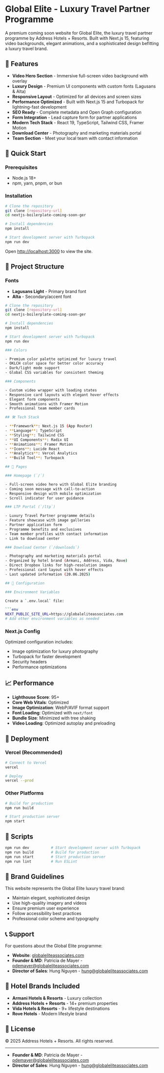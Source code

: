 # Global Elite - Luxury Travel Partner Programme

A premium coming soon website for Global Elite, the luxury travel partner programme by Address Hotels + Resorts. Built with Next.js 15, featuring video backgrounds, elegant animations, and a sophisticated design befitting a luxury travel brand.

## 🌟 Features

- **Video Hero Section** - Immersive full-screen video background with overlay
- **Luxury Design** - Premium UI components with custom fonts (Lagusans & Alta)
- **Responsive Layout** - Optimized for all devices and screen sizes
- **Performance Optimized** - Built with Next.js 15 and Turbopack for lightning-fast development
- **SEO Ready** - Complete metadata and Open Graph configuration
- **Form Integration** - Lead capture form for partner applications
- **Modern Tech Stack** - React 19, TypeScript, Tailwind CSS, Framer Motion
- **Download Center** - Photography and marketing materials portal
- **Team Section** - Meet your local team with contact information

## 🚀 Quick Start

### Prerequisites

- Node.js 18+
- npm, yarn, pnpm, or bun

### Installation

```bash
# Clone the repository
git clone [repository-url]
cd nextjs-boilerplate-coming-soon-ger

# Install dependencies
npm install

# Start development server with Turbopack
npm run dev
```

Open [http://localhost:3000](http://localhost:3000) to view the site.

## 📁 Project Structure

### Fonts

- **Lagusans Light** - Primary brand font
- **Alta** - Secondary/accent font

````bash
# Clone the repository
git clone [repository-url]
cd nextjs-boilerplate-coming-soon-ger

# Install dependencies
npm install

# Start development server with Turbopack
npm run dev

### Colors

- Premium color palette optimized for luxury travel
- OKLCH color space for better color accuracy
- Dark/light mode support
- Global CSS variables for consistent theming

### Components

- Custom video wrapper with loading states
- Responsive card layouts with elegant hover effects
- Elegant form components
- Smooth animations with Framer Motion
- Professional team member cards

## 🛠 Tech Stack

- **Framework**: Next.js 15 (App Router)
- **Language**: TypeScript
- **Styling**: Tailwind CSS
- **UI Components**: Radix UI
- **Animations**: Framer Motion
- **Icons**: Lucide React
- **Analytics**: Vercel Analytics
- **Build Tool**: Turbopack

## 📱 Pages

### Homepage (`/`)

- Full-screen video hero with Global Elite branding
- Coming soon message with call-to-action
- Responsive design with mobile optimization
- Scroll indicator for user guidance

### LTP Portal (`/ltp`)

- Luxury Travel Partner programme details
- Feature showcase with image galleries
- Partner application form
- Programme benefits and exclusives
- Team member profiles with contact information
- Link to download center

### Download Center (`/downloads`)

- Photography and marketing materials portal
- Organized by hotel brand (Armani, Address, Vida, Rove)
- Direct Dropbox links for high-resolution images
- Professional card layout with hover effects
- Last updated information (20.06.2025)

## 🔧 Configuration

### Environment Variables

Create a `.env.local` file:

```env
NEXT_PUBLIC_SITE_URL=https://globaleliteassociates.com
# Add other environment variables as needed
````

### Next.js Config

Optimized configuration includes:

- Image optimization for luxury photography
- Turbopack for faster development
- Security headers
- Performance optimizations

## 📈 Performance

- **Lighthouse Score**: 95+
- **Core Web Vitals**: Optimized
- **Image Optimization**: WebP/AVIF format support
- **Font Loading**: Optimized with `next/font`
- **Bundle Size**: Minimized with tree shaking
- **Video Loading**: Optimized autoplay and preloading

## 🚀 Deployment

### Vercel (Recommended)

```bash
# Connect to Vercel
vercel

# Deploy
vercel --prod
```

### Other Platforms

```bash
# Build for production
npm run build

# Start production server
npm start
```

## 📄 Scripts

```bash
npm run dev          # Start development server with Turbopack
npm run build        # Build for production
npm run start        # Start production server
npm run lint         # Run ESLint
```

## 🎯 Brand Guidelines

This website represents the Global Elite luxury travel brand:

- Maintain elegant, sophisticated design
- Use high-quality imagery and videos
- Ensure premium user experience
- Follow accessibility best practices
- Professional color scheme and typography

## 📞 Support

For questions about the Global Elite programme:

- **Website**: [globaleliteassociates.com](https://globaleliteassociates.com)
- **Founder & MD**: Patricia de Mayer - <pdemayer@globaleliteassociates.com>
- **Director of Sales**: Hung Nguyen - <hung@globaleliteassociates.com>

## 🏨 Hotel Brands Included

- **Armani Hotels & Resorts** - Luxury collection
- **Address Hotels + Resorts** - 14+ premium properties
- **Vida Hotels & Resorts** - 9+ lifestyle destinations
- **Rove Hotels** - Modern lifestyle brand

## 📝 License

© 2025 Address Hotels + Resorts. All rights reserved.

---

- **Founder & MD**: Patricia de Mayer - <pdemayer@globaleliteassociates.com>
- **Director of Sales**: Hung Nguyen - <hung@globaleliteassociates.com>

